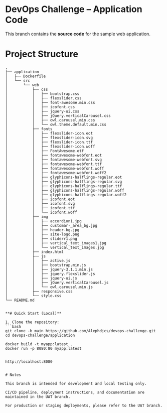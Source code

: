 # DevOps Challenge – Application Code

This branch contains the **source code** for the sample web application.

# Project Structure

```text
.
├── application
│   ├── Dockerfile
│   └── src
│       └── web
│           ├── css
│           │   ├── bootstrap.css
│           │   ├── flexslider.css
│           │   ├── font-awesome.min.css
│           │   ├── icofont.css
│           │   ├── jquery-ui.css
│           │   ├── jQuery.verticalCarousel.css
│           │   ├── owl.carousel.min.css
│           │   └── owl.theme.default.min.css
│           ├── fonts
│           │   ├── flexslider-icon.eot
│           │   ├── flexslider-icon.svg
│           │   ├── flexslider-icon.ttf
│           │   ├── flexslider-icon.woff
│           │   ├── FontAwesome.otf
│           │   ├── fontawesome-webfont.eot
│           │   ├── fontawesome-webfont.svg
│           │   ├── fontawesome-webfont.ttf
│           │   ├── fontawesome-webfont.woff
│           │   ├── fontawesome-webfont.woff2
│           │   ├── glyphicons-halflings-regular.eot
│           │   ├── glyphicons-halflings-regular.svg
│           │   ├── glyphicons-halflings-regular.ttf
│           │   ├── glyphicons-halflings-regular.woff
│           │   ├── glyphicons-halflings-regular.woff2
│           │   ├── icofont.eot
│           │   ├── icofont.svg
│           │   ├── icofont.ttf
│           │   └── icofont.woff
│           ├── img
│           │   ├── accordion1.jpg
│           │   ├── customar-_area_bg.jpg
│           │   ├── header-bg.jpg
│           │   ├── site-logo.png
│           │   ├── sliderr1.png
│           │   ├── vertical_text_images1.jpg
│           │   └── vertical_text_images.jpg
│           ├── index.html
│           ├── js
│           │   ├── active.js
│           │   ├── bootstrap.min.js
│           │   ├── jquery-3.1.1.min.js
│           │   ├── jquery.flexslider.js
│           │   ├── jquery-ui.js
│           │   ├── jQuery.verticalCarousel.js
│           │   └── owl.carousel.min.js
│           ├── responsive.css
│           └── style.css
└── README.md


**# Quick Start (Local)**

1. Clone the repository:
```bash
git clone -b main https://github.com/Alephdjcs/devops-challenge.git
cd devops-challenge/application

docker build -t myapp:latest .
docker run -p 8080:80 myapp:latest


http://localhost:8080


# Notes

This branch is intended for development and local testing only.

CI/CD pipeline, deployment instructions, and documentation are maintained in the UAT branch.

For production or staging deployments, please refer to the UAT branch.
